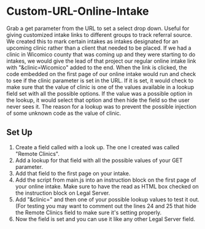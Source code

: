# Custom-URL-Online-Intake
Grab a get parameter from the URL to set a select drop down. Useful for giving customized intake links to different groups to track referral source. We created this to mark certain intakes as intakes designated for an upcoming clinic rather than a client that needed to be placed. If we had a clinic in Wicomico county that was coming up and they were starting to do intakes, we would give the lead of that project our regular online intake link with "&clinic=Wicomico" added to the end. When the link is clicked, the code embedded on the first page of our online intake would run and check to see if the clinic parameter is set in the URL. If it is set, it would check to make sure that the value of clinic is one of the values available in a lookup field set with all the possible options. If the value was a possible option in the lookup, it would select that option and then hide the field so the user never sees it. The reason for a lookup was to prevent the possible injection of some unknown code as the value of clinic.


## Set Up
1) Create a field called with a look up. The one I created was called "Remote Clinics".
2) Add a lookup for that field with all the possible values of your GET parameter.
3) Add that field to the first page on your intake.
4) Add the script from main.js into an instruction block on the first page of your online intake. Make sure to have the read as HTML box checked on the instruction block on Legal Server.
5) Add "&clinic=" and then one of your possible lookup values to test it out. (For testing you may want to comment out the lines 24 and 25 that hide the Remote Clinics field to make sure it's setting properly.
6) Now the field is set and you can use it like any other Legal Server field.
